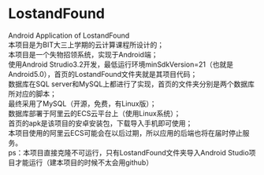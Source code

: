 # LostandFound  
Android Application of LostandFound  
本项目是为BIT大三上学期的云计算课程所设计的；  
本项目是一个失物招领系统，实现于Android端；  
使用Android Strudio3.2开发，最低运行环境minSdkVersion=21（也就是Android5.0），首页的LostandFound文件夹就是其项目代码；  
数据库在SQL server和MySQL上都进行了实现，首页的文件夹分别是两个数据库所对应的脚本；  
最终采用了MySQL（开源，免费，有Linux版）；  
数据库部署于阿里云的ECS云平台上（使用Linux系统）；  
首页的apk是该项目的安卓安装包，下载导入手机即可使用；  
本项目使用的阿里云ECS可能会在以后过期，所以应用的后端也将在届时停止服务。  
ps：本项目直接克隆不可运行，只有LostandFound文件夹导入Android Studio项目才能运行（建本项目的时候不太会用github）
